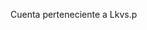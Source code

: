 Cuenta perteneciente a Lkvs.p

<!---
Tronave/Tronave is a ✨ special ✨ repository because its `README.md` (this file) appears on your GitHub profile.
You can click the Preview link to take a look at your changes.
--->
